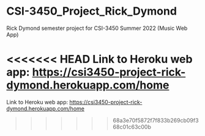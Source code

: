 # CSI-3450_Project_Rick_Dymond
Rick Dymond semester project for CSI-3450 Summer 2022  (Music Web App)

<<<<<<< HEAD
Link to Heroku web app: https://csi3450-project-rick-dymond.herokuapp.com/home
=======
Link to Heroku web app: https://csi3450-project-rick-dymond.herokuapp.com/home
>>>>>>> 68a3e70f5872f7f833b269cb09f368c01c63c00b
